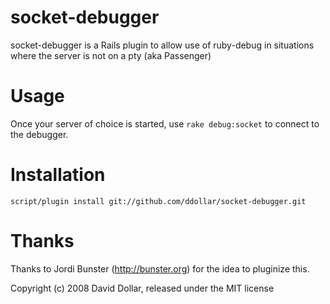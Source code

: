 socket-debugger
===============

  socket-debugger is a Rails plugin to allow use of ruby-debug in situations
  where the server is not on a pty (aka Passenger)

Usage
=====

  Once your server of choice is started, use `rake debug:socket` to connect
  to the debugger.
  
Installation
============

  `script/plugin install git://github.com/ddollar/socket-debugger.git`


Thanks
======

  Thanks to Jordi Bunster (http://bunster.org) for the idea to pluginize this.


Copyright (c) 2008 David Dollar, released under the MIT license